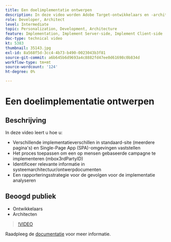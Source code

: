 ```yaml
---
title: Een doelimplementatie ontwerpen
description: In deze video worden Adobe Target-ontwikkelaars en -architecten door de implementatieverschillen in standaard-site (meerdere pagina's) en Single-Page App (SPA)-omgevingen geleid. Leer hoe u het proces voor het implementeren van een op mensen gebaseerde campagne (mbox3rdPartyID) toepast, relevante informatie in documenten voor systeemarchitectuur/ontwerp identificeert en een rapporteringsstrategie analyseert voor implicaties voor de implementatie.
role: Developer, Architect
level: Intermediate
topic: Personalization, Development, Architecture
feature: Implementation, Implement Server-side, Implement Client-side
doc-type: technical video
kt: 5383
thumbnail: 35143.jpg
exl-id: 8a568f5d-3cc4-4b73-b490-0023043b3f81
source-git-commit: a6b645b6d9693a4c8882fd47ee0d61698c0b834d
workflow-type: tm+mt
source-wordcount: '124'
ht-degree: 0%

---
```


# Een doelimplementatie ontwerpen

## Beschrijving

In deze video leert u hoe u:

* Verschillende implementatieverschillen in standaard-site (meerdere pagina&#39;s) en Single-Page App (SPA)-omgevingen vaststellen
* Het proces toepassen om een op mensen gebaseerde campagne te implementeren (mbox3rdPartyID)
* Identificeer relevante informatie in systeemarchitectuur/ontwerpdocumenten
* Een rapporteringsstrategie voor de gevolgen voor de implementatie analyseren

## Beoogd publiek

* Ontwikkelaars
* Architecten

>[!VIDEO](https://video.tv.adobe.com/v/35143/?quality=12)

Raadpleeg de [documentatie](https://experienceleague.adobe.com/docs/target/using/implement-target/implementing-target.html?lang=en) voor meer informatie.
